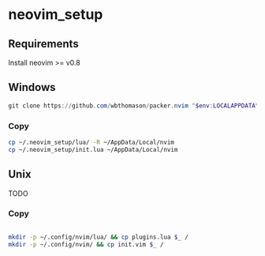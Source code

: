 # neovim_setup

## Requirements
Install neovim >= v0.8

## Windows
```powershell
git clone https://github.com/wbthomason/packer.nvim "$env:LOCALAPPDATA\nvim-data\site\pack\packer\start\packer.nvim"
```

### Copy
```bash
cp ~/.neovim_setup/lua/ -R ~/AppData/Local/nvim
cp ~/.neovim_setup/init.lua ~/AppData/Local/nvim
```

## Unix
TODO

### Copy
```bash

mkdir -p ~/.config/nvim/lua/ && cp plugins.lua $_ /
mkdir -p ~/.config/nvim/ && cp init.vim $_ /

```
